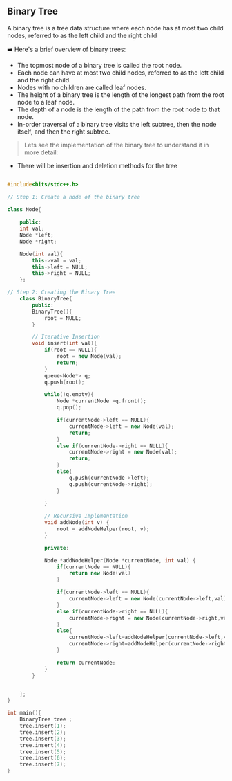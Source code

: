 ## Binary Tree

A binary tree is a tree data structure where each node has at most two child nodes, referred to as the left child and the right child

➡️ Here's a brief overview of binary trees:

* The topmost node of a binary tree is called the root node.
* Each node can have at most two child nodes, referred to as the left child and the right child.
* Nodes with no children are called leaf nodes.
* The height of a binary tree is the length of the longest path from the root node to a leaf node.
* The depth of a node is the length of the path from the root node to that node.
* In-order traversal of a binary tree visits the left subtree, then the node itself, and then the right subtree.

> Lets see the implementation of the binary tree to understand it in more detail:
  * There will be insertion and deletion methods for the tree

```cpp

#include<bits/stdc++.h>

// Step 1: Create a node of the binary tree 

class Node{
    
    public:
    int val;
    Node *left;
    Node *right;

    Node(int val){
        this->val = val;
        this->left = NULL;
        this->right = NULL;
    };

// Step 2: Creating the Binary Tree
    class BinaryTree{
        public:
        BinaryTree(){
            root = NULL;
        }

        // Iterative Insertion
        void insert(int val){
            if(root == NULL){
                root = new Node(val);
                return;
            }
            queue<Node*> q;
            q.push(root);

            while(!q.empty){
                Node *currentNode =q.front();
                q.pop();

                if(currentNode->left == NULL){
                    currentNode->left = new Node(val);
                    return;
                }
                else if(currentNode->right == NULL){
                    currentNode->right = new Node(val);
                    return;
                }
                else{
                    q.push(currentNode->left);
                    q.push(currentNode->right);
                }
                    
            }

            // Recursive Implementation
            void addNode(int v) {
                root = addNodeHelper(root, v);
            }

            private:

            Node *addNodeHelper(Node *currentNode, int val) {
                if(currentNode == NULL){
                    return new Node(val)
                }

                if(currentNode->left == NULL){
                    currentNode->left = new Node(currentNode->left,val);
                }
                else if(currentNode->right == NULL){
                    currentNode->right = new Node(currentNode->right,val);
                }
                else{
                    currentNode->left=addNodeHelper(currentNode->left,val);
                    currentNode->right=addNodeHelper(currentNode->right,val);
                }

                return currentNode;
            }    
        }


    };
}

int main(){
    BinaryTree tree ;
    tree.insert(1);
    tree.insert(2);
    tree.insert(3);
    tree.insert(4);
    tree.insert(5);
    tree.insert(6);
    tree.insert(7);
}

```